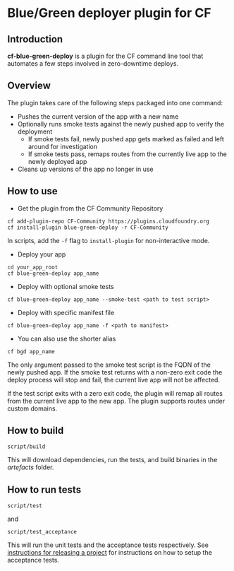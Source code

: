 # Blue/Green deployer plugin for CF

## Introduction

**cf-blue-green-deploy** is a plugin for the CF command line tool that
automates a few steps involved in zero-downtime deploys.

## Overview

The plugin takes care of the following steps packaged into one command:

* Pushes the current version of the app with a new name
* Optionally runs smoke tests against the newly pushed app to verify the deployment
  * If smoke tests fail, newly pushed app gets marked as failed and left around for investigation
  * If smoke tests pass, remaps routes from the currently live app to the newly deployed app
* Cleans up versions of the app no longer in use

## How to use

* Get the plugin from the CF Community Repository
```
cf add-plugin-repo CF-Community https://plugins.cloudfoundry.org
cf install-plugin blue-green-deploy -r CF-Community
```

In scripts, add the `-f` flag to `install-plugin` for non-interactive mode. 

* Deploy your app
```
cd your_app_root
cf blue-green-deploy app_name
```

* Deploy with optional smoke tests
```
cf blue-green-deploy app_name --smoke-test <path to test script>
```

* Deploy with specific manifest file
```
cf blue-green-deploy app_name -f <path to manifest>
```

* You can also use the shorter alias
```
cf bgd app_name
```

The only argument passed to the smoke test script is the FQDN of the newly
pushed app. If the smoke test returns with a non-zero exit code the deploy
process will stop and fail, the current live app will not be affected.

If the test script exits with a zero exit code, the plugin will remap all
routes from the current live app to the new app. The plugin supports routes
under custom domains.

## How to build

```
script/build
```

This will download dependencies, run the tests, and build binaries in the
_artefacts_ folder.

## How to run tests

```
script/test
```

and

```
script/test_acceptance
```

This will run the unit tests and the acceptance tests respectively.
See [instructions for releasing a project](https://github.com/bluemixgaragelondon/cf-blue-green-deploy/blob/master/release.md)
for instructions on how to setup the acceptance tests.

